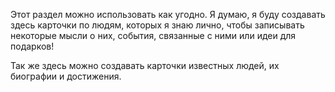 Этот раздел можно использовать как угодно. Я думаю, я буду создавать здесь карточки по людям, которых я знаю лично, чтобы записывать некоторые мысли о них, события, связанные с ними или идеи для подарков!

Так же здесь можно создавать карточки известных людей, их биографии и достижения.